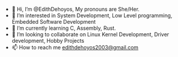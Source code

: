- 👋 Hi, I’m @EdithDehoyos, My pronouns are She/Her.
- 👀 I’m interested in System Development, Low Level programming, Embedded Software Development
- 🌱 I’m currently learning C, Assembly, Rust.
- 💞️ I’m looking to collaborate on Linux Kernel Development, Driver development, Hobby Projects
- 📫 How to reach me edithdehoyos2003@gmail.com
